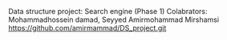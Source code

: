 Data structure project: Search engine (Phase 1)
Colabrators: Mohammadhossein damad, Seyyed Amirmohammad Mirshamsi
https://github.com/amirmammad/DS_project.git

